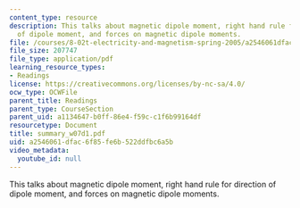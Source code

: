 ```yaml
---
content_type: resource
description: This talks about magnetic dipole moment, right hand rule for direction
  of dipole moment, and forces on magnetic dipole moments.
file: /courses/8-02t-electricity-and-magnetism-spring-2005/a2546061dfac6f85fe6b522ddfbc6a5b_summary_w07d1.pdf
file_size: 207747
file_type: application/pdf
learning_resource_types:
- Readings
license: https://creativecommons.org/licenses/by-nc-sa/4.0/
ocw_type: OCWFile
parent_title: Readings
parent_type: CourseSection
parent_uid: a1134647-b0ff-86e4-f59c-c1f6b99164df
resourcetype: Document
title: summary_w07d1.pdf
uid: a2546061-dfac-6f85-fe6b-522ddfbc6a5b
video_metadata:
  youtube_id: null
---
```

This talks about magnetic dipole moment, right hand rule for direction of dipole moment, and forces on magnetic dipole moments.